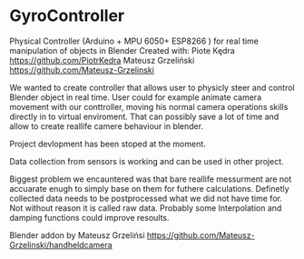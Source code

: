 # GyroController
Physical Controller (Arduino + MPU 6050+ ESP8266 ) for real time manipulation of objects in Blender
Created with:
Piote Kędra https://github.com/PiotrKedra
Mateusz Grzeliński  https://github.com/Mateusz-Grzelinski

We wanted to create controller that allows user to physicly steer and control Blender object in real time.
User could for example animate camera movement with our conttroller, moving his normal camera operations skills directly in to virtual enviroment. That can possibly save a lot of time and allow to create reallife camere behaviour in blender.

Project devlopment has been stoped at the moment.

Data collection from sensors is working and can be used in other project.

Biggest problem we encauntered was that bare reallife messurment are not accuarate enugh to simply base on them for futhere calculations. Definetly collected data needs to be postprocessed what we did not have time for. Not without reason it is called raw data. Probably some Interpolation and damping functions could improve resoults.

Blender addon by Mateusz Grzelińsi https://github.com/Mateusz-Grzelinski/handheldcamera
